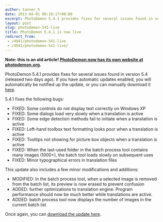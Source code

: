 ```yaml
---
author: tanner_h
date: 2013-04-01 00:18:17+00:00
excerpt: PhotoDemon 5.4.1 provides fixes for several issues found in version 5.4 (released two days ago).  If you have automatic updates enabled, the software will notify you of this update.  The list of fixes includes...
layout: post
slug: photodemon-541-live
title: PhotoDemon 5.4.1 is now live
redirect_from:
 - /4941/photodemon-541-live
 - /4941/photodemon-541-live/
---
```


**Note: this is an old article!  [PhotoDemon now has its own website at photodemon.org](https://photodemon.org).**

PhotoDemon 5.4.1 provides fixes for several issues found in version 5.4 (released two days ago).  If you have automatic updates enabled, you will automatically be notified up the update, or you can manually download it [here](https://photodemon.org/download/).

5.4.1 fixes the following bugs:

  * FIXED: Some controls do not display text correctly on Windows XP
  * FIXED: Some dialogs load very slowly when a translation is active
  * FIXED: Some edge detection methods fail to initiate when a translation is active
  * FIXED: Left-hand toolbox text formatting looks poor when a translation is active
  * FIXED: Tooltips not showing for picture box objects when a translation is active
  * FIXED: When the last-used folder in the batch process tool contains many images (1000+), the batch tool loads slowly on subsequent uses
  * FIXED: Minor typographical errors in translation files

This update also includes a few minor modifications and additions:

  * MODIFIED: In the batch process tool, when a selected image is removed from the batch list, its preview is now erased to prevent confusion
  * ADDED: further optimizations to translation engine.  Program performance should now be much better while translations are active.
  * ADDED: batch process tool now displays the number of images in the current batch list

Once again, you can [download the update here](https://photodemon.org/download/).  
